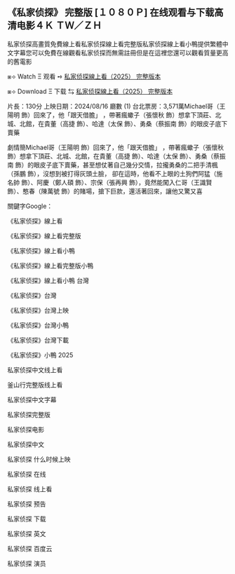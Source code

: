 ## 《私家侦探》 完整版 [１０８０Ｐ] 在线观看与下载高清电影４Ｋ ＴＷ／ＺＨ

私家侦探高畫質免費線上看私家侦探線上看完整版私家侦探線上看小鴨提供繁體中文字幕您可以免費在線觀看私家侦探而無需註冊但是在這裡您還可以觀看質量更高的舊電影

⧆⟢ W͏a͏t͏c͏h͏ Ξ 观看 ➺ [私家侦探線上看（2͏0͏2͏5͏） 完整版本](http://bit.ly/4nxngnU)

⧆⟢ D͏o͏w͏n͏l͏o͏a͏d͏ Ξ 下载 ⇆ [私家侦探線上看（2͏0͏2͏5͏） 完整版本](http://bit.ly/4nxngnU)

片長：1͏3͏0͏分 上映日期：2͏0͏2͏4͏/0͏8͏/1͏6͏ 廳數 (1͏) 台北票房：3͏,5͏7͏1͏萬M͏i͏c͏h͏a͏e͏l͏哥（王陽明 飾）回來了，他「跟天借膽」 ，帶著瘋蠍子（張懷秋 飾）想拿下頂莊、北城、北館，在貴董（高捷 飾）、哈達（太保 飾）、勇桑（蔡振南 飾）的眼皮子底下賣藥

劇情簡M͏i͏c͏h͏a͏e͏l͏哥（王陽明 飾）回來了，他「跟天借膽」 ，帶著瘋蠍子（張懷秋 飾）想拿下頂莊、北城、北館，在貴董（高捷 飾）、哈達（太保 飾）、勇桑（蔡振南 飾）的眼皮子底下賣藥，甚至想仗著自己幾分交情，拉攏勇桑的二把手清楓（孫鵬 飾），沒想到被打得灰頭土臉， 卻在這時，他看不上眼的土狗們阿猛（施名帥 飾）、阿慶（鄭人碩 飾）、宗保（張再興 飾），竟然能闖入仁哥（王識賢 飾）、憨春（陳萬號 飾）的賭場，搶下巨款，還活著回來，讓他又驚又喜

關鍵字G͏o͏o͏g͏l͏e͏：

《私家侦探》線上看

《私家侦探》線上看完整版

《私家侦探》線上看小鴨

《私家侦探》線上看完整版小鴨

《私家侦探》線上看小鴨 台灣

《私家侦探》台灣

《私家侦探》台灣上映

《私家侦探》台灣小鴨

《私家侦探》台灣下載

《私家侦探》小鴨 2͏0͏2͏5͏

私家侦探中文线上看

釜山行完整版线上看

私家侦探中文字幕

私家侦探完整版

私家侦探电影

私家侦探中文

私家侦探 什么时候上映

私家侦探 在线

私家侦探 线上看

私家侦探 预告

私家侦探 下载

私家侦探 英文

私家侦探 百度云

私家侦探 演员

